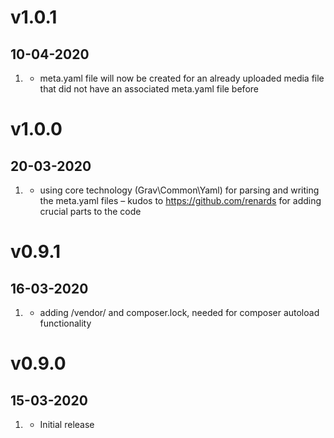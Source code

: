 # v1.0.1
##  10-04-2020

1. [](#bugfix)
    * meta.yaml file will now be created for an already uploaded media file that did not have an associated meta.yaml file before

# v1.0.0
##  20-03-2020

1. [](#improved)
    * using core technology (Grav\Common\Yaml) for parsing and writing the meta.yaml files – kudos to https://github.com/renards for adding crucial parts to the code

# v0.9.1
##  16-03-2020

1. [](#bugfix)
    * adding /vendor/ and composer.lock, needed for composer autoload functionality

# v0.9.0
##  15-03-2020

1. [](#new)
    * Initial release